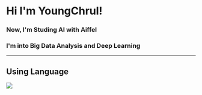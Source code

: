 # Hi I'm YoungChrul!   
### Now, I'm Studing AI with Aiffel
### I'm into Big Data Analysis and Deep Learning



---

## Using Language
![](https://img.shields.io/badge/%20-python%20-blue)
